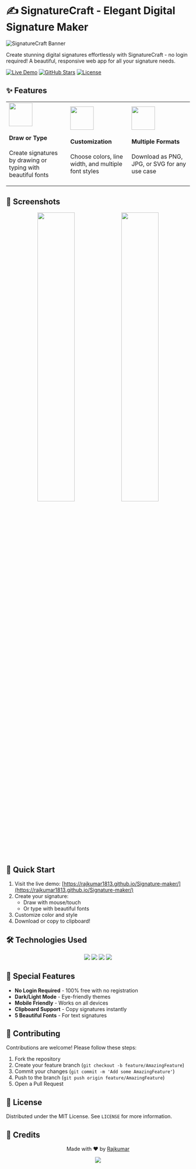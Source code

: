 # ✍️ SignatureCraft - Elegant Digital Signature Maker

![SignatureCraft Banner](https://user-images.githubusercontent.com/your-image-path/signature-banner.jpg)

Create stunning digital signatures effortlessly with SignatureCraft - no login required! A beautiful, responsive web app for all your signature needs.

[![Live Demo](https://img.shields.io/badge/Demo-Live-green?style=for-the-badge&logo=vercel)](https://rajkumar1813.github.io/Signature-maker/)
[![GitHub Stars](https://img.shields.io/github/stars/Rajkumar1813/Signature-maker?style=for-the-badge)](https://github.com/Rajkumar1813/Signature-maker/stargazers)
[![License](https://img.shields.io/badge/License-MIT-blue?style=for-the-badge)](LICENSE)

## ✨ Features

<div align="center">
  <table>
    <tr>
      <td width="33%">
        <img src="https://img.icons8.com/color/96/000000/signature.png" width="64"/>
        <h4>Draw or Type</h4>
        <p>Create signatures by drawing or typing with beautiful fonts</p>
      </td>
      <td width="33%">
        <img src="https://img.icons8.com/color/96/000000/paint-palette.png" width="64"/>
        <h4>Customization</h4>
        <p>Choose colors, line width, and multiple font styles</p>
      </td>
      <td width="33%">
        <img src="https://img.icons8.com/color/96/000000/download.png" width="64"/>
        <h4>Multiple Formats</h4>
        <p>Download as PNG, JPG, or SVG for any use case</p>
      </td>
    </tr>
  </table>
</div>

## 🎨 Screenshots

<div align="center">
  <img src="https://user-images.githubusercontent.com/your-image-path/light-mode.jpg" width="45%"/>
  <img src="https://user-images.githubusercontent.com/your-image-path/dark-mode.jpg" width="45%"/>
</div>

## 🚀 Quick Start

1. Visit the live demo: [https://rajkumar1813.github.io/Signature-maker/](https://rajkumar1813.github.io/Signature-maker/)
2. Create your signature:
   - Draw with mouse/touch
   - Or type with beautiful fonts
3. Customize color and style
4. Download or copy to clipboard!

## 🛠️ Technologies Used

<div align="center">
  <img src="https://img.shields.io/badge/HTML5-E34F26?style=for-the-badge&logo=html5&logoColor=white"/>
  <img src="https://img.shields.io/badge/CSS3-1572B6?style=for-the-badge&logo=css3&logoColor=white"/>
  <img src="https://img.shields.io/badge/JavaScript-F7DF1E?style=for-the-badge&logo=javascript&logoColor=black"/>
  <img src="https://img.shields.io/badge/Bootstrap-563D7C?style=for-the-badge&logo=bootstrap&logoColor=white"/>
</div>

## 🌟 Special Features

- **No Login Required** - 100% free with no registration
- **Dark/Light Mode** - Eye-friendly themes
- **Mobile Friendly** - Works on all devices
- **Clipboard Support** - Copy signatures instantly
- **5 Beautiful Fonts** - For text signatures

## 🤝 Contributing

Contributions are welcome! Please follow these steps:

1. Fork the repository
2. Create your feature branch (`git checkout -b feature/AmazingFeature`)
3. Commit your changes (`git commit -m 'Add some AmazingFeature'`)
4. Push to the branch (`git push origin feature/AmazingFeature`)
5. Open a Pull Request

## 📜 License

Distributed under the MIT License. See `LICENSE` for more information.

## 💖 Credits

<div align="center">
  Made with ❤️ by <a href="https://github.com/Rajkumar1813">Rajkumar</a>
</div>

<p align="center">
  <img src="https://img.icons8.com/color/48/000000/hearts.png"/>
</p>

